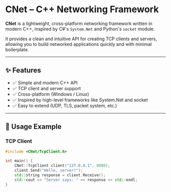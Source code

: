 # CNet – C++ Networking Framework

**CNet** is a lightweight, cross-platform networking framework written in modern C++, inspired by C#'s `System.Net` and Python's `socket` module.

It provides a clean and intuitive API for creating TCP clients and servers, allowing you to build networked applications quickly and with minimal boilerplate.

---

## ✨ Features

- ✅ Simple and modern C++ API
- ✅ TCP client and server support
- ✅ Cross-platform (Windows / Linux)
- ✅ Inspired by high-level frameworks like System.Net and socket
- ✅ Easy to extend (UDP, TLS, packet system, etc.)

---

## 🔧 Usage Example

### TCP Client
```cpp
#include <CNet/TcpClient.h>

int main() {
    CNet::TcpClient client("127.0.0.1", 8080);
    client.Send("Hello, server!");
    std::string response = client.Receive();
    std::cout << "Server says: " << response << std::endl;
}
